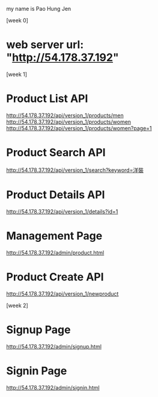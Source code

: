 my name is Pao Hung Jen

[week 0]

# web server url: "http://54.178.37.192"

[week 1]

# Product List API

http://54.178.37.192/api/version_1/products/men
http://54.178.37.192/api/version_1/products/women
http://54.178.37.192/api/version_1/products/women?page=1

# Product Search API

http://54.178.37.192/api/version_1/search?keyword=洋裝

# Product Details API

http://54.178.37.192/api/version_1/details?id=1

# Management Page

http://54.178.37.192/admin/product.html

# Product Create API

http://54.178.37.192/api/version_1/newproduct

[week 2]

# Signup Page

http://54.178.37.192/admin/signup.html

# Signin Page

http://54.178.37.192/admin/signin.html
